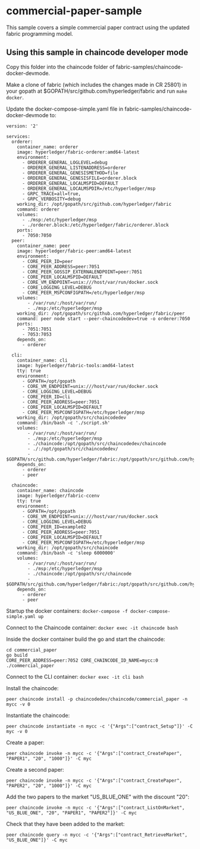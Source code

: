 # commercial-paper-sample

This sample covers a simple commercial paper contract using the updated fabric programming model.

## Using this sample in chaincode developer mode
Copy this folder into the chaincode folder of fabric-samples/chaincode-docker-devmode.

Make a clone of fabric (which includes the changes made in CR 25801) in your gopath at $GOPATH/src/github.com/hyperledger/fabric and run `make docker`.

Update the docker-compose-simple.yaml file in fabric-samples/chaincode-docker-devmode to:

```
version: '2'

services:
  orderer:
    container_name: orderer
    image: hyperledger/fabric-orderer:amd64-latest
    environment:
      - ORDERER_GENERAL_LOGLEVEL=debug
      - ORDERER_GENERAL_LISTENADDRESS=orderer
      - ORDERER_GENERAL_GENESISMETHOD=file
      - ORDERER_GENERAL_GENESISFILE=orderer.block
      - ORDERER_GENERAL_LOCALMSPID=DEFAULT
      - ORDERER_GENERAL_LOCALMSPDIR=/etc/hyperledger/msp
      - GRPC_TRACE=all=true,
      - GRPC_VERBOSITY=debug
    working_dir: /opt/gopath/src/github.com/hyperledger/fabric
    command: orderer
    volumes:
      - ./msp:/etc/hyperledger/msp
      - ./orderer.block:/etc/hyperledger/fabric/orderer.block
    ports:
      - 7050:7050
  peer:
    container_name: peer
    image: hyperledger/fabric-peer:amd64-latest
    environment:
      - CORE_PEER_ID=peer
      - CORE_PEER_ADDRESS=peer:7051
      - CORE_PEER_GOSSIP_EXTERNALENDPOINT=peer:7051
      - CORE_PEER_LOCALMSPID=DEFAULT
      - CORE_VM_ENDPOINT=unix:///host/var/run/docker.sock
      - CORE_LOGGING_LEVEL=DEBUG
      - CORE_PEER_MSPCONFIGPATH=/etc/hyperledger/msp
    volumes:
        - /var/run/:/host/var/run/
        - ./msp:/etc/hyperledger/msp
    working_dir: /opt/gopath/src/github.com/hyperledger/fabric/peer
    command: peer node start --peer-chaincodedev=true -o orderer:7050
    ports:
      - 7051:7051
      - 7053:7053
    depends_on:
      - orderer

  cli:
    container_name: cli
    image: hyperledger/fabric-tools:amd64-latest
    tty: true
    environment:
      - GOPATH=/opt/gopath
      - CORE_VM_ENDPOINT=unix:///host/var/run/docker.sock
      - CORE_LOGGING_LEVEL=DEBUG
      - CORE_PEER_ID=cli
      - CORE_PEER_ADDRESS=peer:7051
      - CORE_PEER_LOCALMSPID=DEFAULT
      - CORE_PEER_MSPCONFIGPATH=/etc/hyperledger/msp
    working_dir: /opt/gopath/src/chaincodedev
    command: /bin/bash -c './script.sh'
    volumes:
        - /var/run/:/host/var/run/
        - ./msp:/etc/hyperledger/msp
        - ./chaincode:/opt/gopath/src/chaincodedev/chaincode
        - ./:/opt/gopath/src/chaincodedev/
        - $GOPATH/src/github.com/hyperledger/fabric:/opt/gopath/src/github.com/hyperledger/fabric
    depends_on:
      - orderer
      - peer

  chaincode:
    container_name: chaincode
    image: hyperledger/fabric-ccenv
    tty: true
    environment:
      - GOPATH=/opt/gopath
      - CORE_VM_ENDPOINT=unix:///host/var/run/docker.sock
      - CORE_LOGGING_LEVEL=DEBUG
      - CORE_PEER_ID=example02
      - CORE_PEER_ADDRESS=peer:7051
      - CORE_PEER_LOCALMSPID=DEFAULT
      - CORE_PEER_MSPCONFIGPATH=/etc/hyperledger/msp
    working_dir: /opt/gopath/src/chaincode
    command: /bin/bash -c 'sleep 6000000'
    volumes:
        - /var/run/:/host/var/run/
        - ./msp:/etc/hyperledger/msp
        - ./chaincode:/opt/gopath/src/chaincode
        - $GOPATH/src/github.com/hyperledger/fabric:/opt/gopath/src/github.com/hyperledger/fabric
    depends_on:
      - orderer
      - peer
```

Startup the docker containers:
`docker-compose -f docker-compose-simple.yaml up`

Connect to the Chaincode container:
`docker exec -it chaincode bash`

Inside the docker container build the go and start the chaincode:
```
cd commercial_paper
go build
CORE_PEER_ADDRESS=peer:7052 CORE_CHAINCODE_ID_NAME=mycc:0 ./commercial_paper
```

Connect to the CLI container:
`docker exec -it cli bash`

Install the chaincode:
```
peer chaincode install -p chaincodedev/chaincode/commercial_paper -n mycc -v 0
```

Instantiate the chaincode:
```
peer chaincode instantiate -n mycc -c '{"Args":["contract_Setup"]}' -C myc -v 0
```

Create a paper:
```
peer chaincode invoke -n mycc -c '{"Args":["contract_CreatePaper", "PAPER1", "20", "1000"]}' -C myc
```

Create a second paper:
```
peer chaincode invoke -n mycc -c '{"Args":["contract_CreatePaper", "PAPER2", "20", "1000"]}' -C myc
```

Add the two papers to the market "US_BLUE_ONE" with the discount "20":
```
peer chaincode invoke -n mycc -c '{"Args":["contract_ListOnMarket", "US_BLUE_ONE", "20", "PAPER1", "PAPER2"]}' -C myc
```

Check that they have been added to the market:
```
peer chaincode query -n mycc -c '{"Args":["contract_RetrieveMarket", "US_BLUE_ONE"]}' -C myc
```
